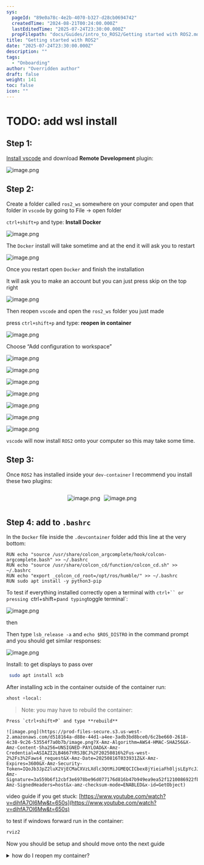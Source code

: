 ```yaml
---
sys:
  pageId: "89e0a78c-4e2b-4070-b327-d28cb0694742"
  createdTime: "2024-08-21T00:24:00.000Z"
  lastEditedTime: "2025-07-24T23:30:00.000Z"
  propFilepath: "docs/Guides/intro_to_ROS2/Getting started with ROS2.md"
title: "Getting started with ROS2"
date: "2025-07-24T23:30:00.000Z"
description: ""
tags:
  - "Onboarding"
author: "Overridden author"
draft: false
weight: 141
toc: false
icon: ""
---
```


# TODO: add wsl install

## Step 1:

[Install vscode](https://code.visualstudio.com/download) and download **Remote Development** plugin:

![image.png](https://prod-files-secure.s3.us-west-2.amazonaws.com/d518164a-d88e-44d1-a4ee-3adb3bd8bce0/efb52993-1881-4a40-b95e-6f020334f022/image.png?X-Amz-Algorithm=AWS4-HMAC-SHA256&X-Amz-Content-Sha256=UNSIGNED-PAYLOAD&X-Amz-Credential=ASIAZI2LB466SPFCLXSQ%2F20250816%2Fus-west-2%2Fs3%2Faws4_request&X-Amz-Date=20250816T033921Z&X-Amz-Expires=3600&X-Amz-Security-Token=IQoJb3JpZ2luX2VjECMaCXVzLXdlc3QtMiJHMEUCIFoAFTFZAOlwn7%2FqbSSCp1AlNyWkQjPxddewB2tht%2Br4AiEAkehl3BbMZFbAvmo8bj%2BbxkZp40BxvUrbA8unJz1TEQ0q%2FwMIbBAAGgw2Mzc0MjMxODM4MDUiDB1kMbluJjr7f3DjqircAxwcTGCIMKziCHWlM52AM0r1QaD4wrXO4O9lSyzTW5ZwQfDC04kaquNbhx%2F5gxCzc33qb1W%2F4e7HvbGEtUO0d5tdEBceb80rSAF9ZqRfr67p83AX2SK4t%2BrNtAlVVaOGAT6jQxLWYEjx6XVpwXqOsTYSPTDnxwegVO5JEsRJQ10QjiHpqwd4NWPZUuyI6h0RV%2BRi9lJGix9dZI6Atb3qQj3U%2Be70NpNtksBpXMpvVwc1meU0jOl5ASM2uzMfHJdldgpQWfrjIW872lbOxCUV4skY%2FpCch400Y663ml6m65dPpz1LL4IGvCEjEAfjqGFq8y4zdvUnNBjV0uqv4bFNSbC6ev2SX6jvJ8t2ApKtjYIyalG9b4Wl%2BGLqOQh75DZ%2BgCiP5ELzmHpRKEs4a56p9lAnkcJVDgJXopEcGISgSLAzWLyEEkgz%2BE%2FDrweG4u0PiKt9UnI75ZXkw5mY41xJa48sK%2B7sSnQo71rpR0Wh%2Bun%2BkwzcGhWRQs8sJXNHMROnXcDX%2FM3mhb1nqVGI1riePTtE7ccxcHoC3%2Fz3lvWj6p%2BilzaPc%2FhAP5ObviJ7%2BeTjGzFhOg7t4H9S5MWSIxbOqLA%2FaqtYlRy6wNiU0jSDYTybq2UhQT6%2FWww5bTAXMNbj%2F8QGOqUB4XdVn%2B3xUwwMQeHeCr%2BqdTu%2FPNkq7089LnUN4tRHg468C7vTyQPqM%2B%2FDQlkhrEX2RTO0r8YnbqoAEvWCfsetwy1RxGsO3fq4YuF1zOfmUK7PT%2FDU4opKaXoEhP%2FF60%2B0XGj8ceR9%2FUCelsB5tTyY2%2FvSjw3KFjFXXqwDb51hHuGCz4fJZvKPzTDmk%2Fe96lrP75Fak1%2B%2BFvdsecUMHyNYvI8bthOc&X-Amz-Signature=45c210137ce7ebe0f71a0af08bfbf48d771b7427dc5e97f50354e98d354cdb09&X-Amz-SignedHeaders=host&x-amz-checksum-mode=ENABLED&x-id=GetObject)

## Step 2:

Create a folder called `ros2_ws` somewhere on your computer and open that folder in `vscode` by going to File → open folder 

`ctrl+shift+p` and type: **Install Docker**

![image.png](https://prod-files-secure.s3.us-west-2.amazonaws.com/d518164a-d88e-44d1-a4ee-3adb3bd8bce0/2269dc0e-1cd5-47ff-bceb-c04ad9b2eab0/image.png?X-Amz-Algorithm=AWS4-HMAC-SHA256&X-Amz-Content-Sha256=UNSIGNED-PAYLOAD&X-Amz-Credential=ASIAZI2LB466SPFCLXSQ%2F20250816%2Fus-west-2%2Fs3%2Faws4_request&X-Amz-Date=20250816T033921Z&X-Amz-Expires=3600&X-Amz-Security-Token=IQoJb3JpZ2luX2VjECMaCXVzLXdlc3QtMiJHMEUCIFoAFTFZAOlwn7%2FqbSSCp1AlNyWkQjPxddewB2tht%2Br4AiEAkehl3BbMZFbAvmo8bj%2BbxkZp40BxvUrbA8unJz1TEQ0q%2FwMIbBAAGgw2Mzc0MjMxODM4MDUiDB1kMbluJjr7f3DjqircAxwcTGCIMKziCHWlM52AM0r1QaD4wrXO4O9lSyzTW5ZwQfDC04kaquNbhx%2F5gxCzc33qb1W%2F4e7HvbGEtUO0d5tdEBceb80rSAF9ZqRfr67p83AX2SK4t%2BrNtAlVVaOGAT6jQxLWYEjx6XVpwXqOsTYSPTDnxwegVO5JEsRJQ10QjiHpqwd4NWPZUuyI6h0RV%2BRi9lJGix9dZI6Atb3qQj3U%2Be70NpNtksBpXMpvVwc1meU0jOl5ASM2uzMfHJdldgpQWfrjIW872lbOxCUV4skY%2FpCch400Y663ml6m65dPpz1LL4IGvCEjEAfjqGFq8y4zdvUnNBjV0uqv4bFNSbC6ev2SX6jvJ8t2ApKtjYIyalG9b4Wl%2BGLqOQh75DZ%2BgCiP5ELzmHpRKEs4a56p9lAnkcJVDgJXopEcGISgSLAzWLyEEkgz%2BE%2FDrweG4u0PiKt9UnI75ZXkw5mY41xJa48sK%2B7sSnQo71rpR0Wh%2Bun%2BkwzcGhWRQs8sJXNHMROnXcDX%2FM3mhb1nqVGI1riePTtE7ccxcHoC3%2Fz3lvWj6p%2BilzaPc%2FhAP5ObviJ7%2BeTjGzFhOg7t4H9S5MWSIxbOqLA%2FaqtYlRy6wNiU0jSDYTybq2UhQT6%2FWww5bTAXMNbj%2F8QGOqUB4XdVn%2B3xUwwMQeHeCr%2BqdTu%2FPNkq7089LnUN4tRHg468C7vTyQPqM%2B%2FDQlkhrEX2RTO0r8YnbqoAEvWCfsetwy1RxGsO3fq4YuF1zOfmUK7PT%2FDU4opKaXoEhP%2FF60%2B0XGj8ceR9%2FUCelsB5tTyY2%2FvSjw3KFjFXXqwDb51hHuGCz4fJZvKPzTDmk%2Fe96lrP75Fak1%2B%2BFvdsecUMHyNYvI8bthOc&X-Amz-Signature=f2d29561fa130d38e08d70acae31b3692fd20e529b3b76774be7b347b9363fc1&X-Amz-SignedHeaders=host&x-amz-checksum-mode=ENABLED&x-id=GetObject)

The `Docker` install will take sometime and at the end it will ask you to restart

![image.png](https://prod-files-secure.s3.us-west-2.amazonaws.com/d518164a-d88e-44d1-a4ee-3adb3bd8bce0/ed233f78-be33-4b1f-b89c-9c346c0e961e/image.png?X-Amz-Algorithm=AWS4-HMAC-SHA256&X-Amz-Content-Sha256=UNSIGNED-PAYLOAD&X-Amz-Credential=ASIAZI2LB466SPFCLXSQ%2F20250816%2Fus-west-2%2Fs3%2Faws4_request&X-Amz-Date=20250816T033921Z&X-Amz-Expires=3600&X-Amz-Security-Token=IQoJb3JpZ2luX2VjECMaCXVzLXdlc3QtMiJHMEUCIFoAFTFZAOlwn7%2FqbSSCp1AlNyWkQjPxddewB2tht%2Br4AiEAkehl3BbMZFbAvmo8bj%2BbxkZp40BxvUrbA8unJz1TEQ0q%2FwMIbBAAGgw2Mzc0MjMxODM4MDUiDB1kMbluJjr7f3DjqircAxwcTGCIMKziCHWlM52AM0r1QaD4wrXO4O9lSyzTW5ZwQfDC04kaquNbhx%2F5gxCzc33qb1W%2F4e7HvbGEtUO0d5tdEBceb80rSAF9ZqRfr67p83AX2SK4t%2BrNtAlVVaOGAT6jQxLWYEjx6XVpwXqOsTYSPTDnxwegVO5JEsRJQ10QjiHpqwd4NWPZUuyI6h0RV%2BRi9lJGix9dZI6Atb3qQj3U%2Be70NpNtksBpXMpvVwc1meU0jOl5ASM2uzMfHJdldgpQWfrjIW872lbOxCUV4skY%2FpCch400Y663ml6m65dPpz1LL4IGvCEjEAfjqGFq8y4zdvUnNBjV0uqv4bFNSbC6ev2SX6jvJ8t2ApKtjYIyalG9b4Wl%2BGLqOQh75DZ%2BgCiP5ELzmHpRKEs4a56p9lAnkcJVDgJXopEcGISgSLAzWLyEEkgz%2BE%2FDrweG4u0PiKt9UnI75ZXkw5mY41xJa48sK%2B7sSnQo71rpR0Wh%2Bun%2BkwzcGhWRQs8sJXNHMROnXcDX%2FM3mhb1nqVGI1riePTtE7ccxcHoC3%2Fz3lvWj6p%2BilzaPc%2FhAP5ObviJ7%2BeTjGzFhOg7t4H9S5MWSIxbOqLA%2FaqtYlRy6wNiU0jSDYTybq2UhQT6%2FWww5bTAXMNbj%2F8QGOqUB4XdVn%2B3xUwwMQeHeCr%2BqdTu%2FPNkq7089LnUN4tRHg468C7vTyQPqM%2B%2FDQlkhrEX2RTO0r8YnbqoAEvWCfsetwy1RxGsO3fq4YuF1zOfmUK7PT%2FDU4opKaXoEhP%2FF60%2B0XGj8ceR9%2FUCelsB5tTyY2%2FvSjw3KFjFXXqwDb51hHuGCz4fJZvKPzTDmk%2Fe96lrP75Fak1%2B%2BFvdsecUMHyNYvI8bthOc&X-Amz-Signature=038c7a2bb502aee5a009903ac9b266dd2f74201aa34776298e10ff7e21c198ba&X-Amz-SignedHeaders=host&x-amz-checksum-mode=ENABLED&x-id=GetObject)

Once you restart open `Docker` and finish the installation

It will ask you to make an account but you can just press skip on the top right

![image.png](https://prod-files-secure.s3.us-west-2.amazonaws.com/d518164a-d88e-44d1-a4ee-3adb3bd8bce0/21010ad9-1659-4fd9-9f59-9932a09b2a3d/image.png?X-Amz-Algorithm=AWS4-HMAC-SHA256&X-Amz-Content-Sha256=UNSIGNED-PAYLOAD&X-Amz-Credential=ASIAZI2LB466SPFCLXSQ%2F20250816%2Fus-west-2%2Fs3%2Faws4_request&X-Amz-Date=20250816T033921Z&X-Amz-Expires=3600&X-Amz-Security-Token=IQoJb3JpZ2luX2VjECMaCXVzLXdlc3QtMiJHMEUCIFoAFTFZAOlwn7%2FqbSSCp1AlNyWkQjPxddewB2tht%2Br4AiEAkehl3BbMZFbAvmo8bj%2BbxkZp40BxvUrbA8unJz1TEQ0q%2FwMIbBAAGgw2Mzc0MjMxODM4MDUiDB1kMbluJjr7f3DjqircAxwcTGCIMKziCHWlM52AM0r1QaD4wrXO4O9lSyzTW5ZwQfDC04kaquNbhx%2F5gxCzc33qb1W%2F4e7HvbGEtUO0d5tdEBceb80rSAF9ZqRfr67p83AX2SK4t%2BrNtAlVVaOGAT6jQxLWYEjx6XVpwXqOsTYSPTDnxwegVO5JEsRJQ10QjiHpqwd4NWPZUuyI6h0RV%2BRi9lJGix9dZI6Atb3qQj3U%2Be70NpNtksBpXMpvVwc1meU0jOl5ASM2uzMfHJdldgpQWfrjIW872lbOxCUV4skY%2FpCch400Y663ml6m65dPpz1LL4IGvCEjEAfjqGFq8y4zdvUnNBjV0uqv4bFNSbC6ev2SX6jvJ8t2ApKtjYIyalG9b4Wl%2BGLqOQh75DZ%2BgCiP5ELzmHpRKEs4a56p9lAnkcJVDgJXopEcGISgSLAzWLyEEkgz%2BE%2FDrweG4u0PiKt9UnI75ZXkw5mY41xJa48sK%2B7sSnQo71rpR0Wh%2Bun%2BkwzcGhWRQs8sJXNHMROnXcDX%2FM3mhb1nqVGI1riePTtE7ccxcHoC3%2Fz3lvWj6p%2BilzaPc%2FhAP5ObviJ7%2BeTjGzFhOg7t4H9S5MWSIxbOqLA%2FaqtYlRy6wNiU0jSDYTybq2UhQT6%2FWww5bTAXMNbj%2F8QGOqUB4XdVn%2B3xUwwMQeHeCr%2BqdTu%2FPNkq7089LnUN4tRHg468C7vTyQPqM%2B%2FDQlkhrEX2RTO0r8YnbqoAEvWCfsetwy1RxGsO3fq4YuF1zOfmUK7PT%2FDU4opKaXoEhP%2FF60%2B0XGj8ceR9%2FUCelsB5tTyY2%2FvSjw3KFjFXXqwDb51hHuGCz4fJZvKPzTDmk%2Fe96lrP75Fak1%2B%2BFvdsecUMHyNYvI8bthOc&X-Amz-Signature=9074998af043b9842b5f00e45079580fc50f251cbc9603b8f8fb6ad3a0a6f3d7&X-Amz-SignedHeaders=host&x-amz-checksum-mode=ENABLED&x-id=GetObject)

Then reopen `vscode` and open the `ros2_ws` folder you just made

press `ctrl+shift+p` and type: **reopen in container**

![image.png](https://prod-files-secure.s3.us-west-2.amazonaws.com/d518164a-d88e-44d1-a4ee-3adb3bd8bce0/4e93b8c2-41ad-488c-8095-c74205196118/image.png?X-Amz-Algorithm=AWS4-HMAC-SHA256&X-Amz-Content-Sha256=UNSIGNED-PAYLOAD&X-Amz-Credential=ASIAZI2LB466SPFCLXSQ%2F20250816%2Fus-west-2%2Fs3%2Faws4_request&X-Amz-Date=20250816T033921Z&X-Amz-Expires=3600&X-Amz-Security-Token=IQoJb3JpZ2luX2VjECMaCXVzLXdlc3QtMiJHMEUCIFoAFTFZAOlwn7%2FqbSSCp1AlNyWkQjPxddewB2tht%2Br4AiEAkehl3BbMZFbAvmo8bj%2BbxkZp40BxvUrbA8unJz1TEQ0q%2FwMIbBAAGgw2Mzc0MjMxODM4MDUiDB1kMbluJjr7f3DjqircAxwcTGCIMKziCHWlM52AM0r1QaD4wrXO4O9lSyzTW5ZwQfDC04kaquNbhx%2F5gxCzc33qb1W%2F4e7HvbGEtUO0d5tdEBceb80rSAF9ZqRfr67p83AX2SK4t%2BrNtAlVVaOGAT6jQxLWYEjx6XVpwXqOsTYSPTDnxwegVO5JEsRJQ10QjiHpqwd4NWPZUuyI6h0RV%2BRi9lJGix9dZI6Atb3qQj3U%2Be70NpNtksBpXMpvVwc1meU0jOl5ASM2uzMfHJdldgpQWfrjIW872lbOxCUV4skY%2FpCch400Y663ml6m65dPpz1LL4IGvCEjEAfjqGFq8y4zdvUnNBjV0uqv4bFNSbC6ev2SX6jvJ8t2ApKtjYIyalG9b4Wl%2BGLqOQh75DZ%2BgCiP5ELzmHpRKEs4a56p9lAnkcJVDgJXopEcGISgSLAzWLyEEkgz%2BE%2FDrweG4u0PiKt9UnI75ZXkw5mY41xJa48sK%2B7sSnQo71rpR0Wh%2Bun%2BkwzcGhWRQs8sJXNHMROnXcDX%2FM3mhb1nqVGI1riePTtE7ccxcHoC3%2Fz3lvWj6p%2BilzaPc%2FhAP5ObviJ7%2BeTjGzFhOg7t4H9S5MWSIxbOqLA%2FaqtYlRy6wNiU0jSDYTybq2UhQT6%2FWww5bTAXMNbj%2F8QGOqUB4XdVn%2B3xUwwMQeHeCr%2BqdTu%2FPNkq7089LnUN4tRHg468C7vTyQPqM%2B%2FDQlkhrEX2RTO0r8YnbqoAEvWCfsetwy1RxGsO3fq4YuF1zOfmUK7PT%2FDU4opKaXoEhP%2FF60%2B0XGj8ceR9%2FUCelsB5tTyY2%2FvSjw3KFjFXXqwDb51hHuGCz4fJZvKPzTDmk%2Fe96lrP75Fak1%2B%2BFvdsecUMHyNYvI8bthOc&X-Amz-Signature=7883e28abd3a14b76b95fbbed49c9d492ee06043a30d2fe319173ef87124ded7&X-Amz-SignedHeaders=host&x-amz-checksum-mode=ENABLED&x-id=GetObject)

Choose “Add configuration to workspace”

![image.png](https://prod-files-secure.s3.us-west-2.amazonaws.com/d518164a-d88e-44d1-a4ee-3adb3bd8bce0/9560b282-5060-4989-ba37-97e7b2c22476/image.png?X-Amz-Algorithm=AWS4-HMAC-SHA256&X-Amz-Content-Sha256=UNSIGNED-PAYLOAD&X-Amz-Credential=ASIAZI2LB466SPFCLXSQ%2F20250816%2Fus-west-2%2Fs3%2Faws4_request&X-Amz-Date=20250816T033921Z&X-Amz-Expires=3600&X-Amz-Security-Token=IQoJb3JpZ2luX2VjECMaCXVzLXdlc3QtMiJHMEUCIFoAFTFZAOlwn7%2FqbSSCp1AlNyWkQjPxddewB2tht%2Br4AiEAkehl3BbMZFbAvmo8bj%2BbxkZp40BxvUrbA8unJz1TEQ0q%2FwMIbBAAGgw2Mzc0MjMxODM4MDUiDB1kMbluJjr7f3DjqircAxwcTGCIMKziCHWlM52AM0r1QaD4wrXO4O9lSyzTW5ZwQfDC04kaquNbhx%2F5gxCzc33qb1W%2F4e7HvbGEtUO0d5tdEBceb80rSAF9ZqRfr67p83AX2SK4t%2BrNtAlVVaOGAT6jQxLWYEjx6XVpwXqOsTYSPTDnxwegVO5JEsRJQ10QjiHpqwd4NWPZUuyI6h0RV%2BRi9lJGix9dZI6Atb3qQj3U%2Be70NpNtksBpXMpvVwc1meU0jOl5ASM2uzMfHJdldgpQWfrjIW872lbOxCUV4skY%2FpCch400Y663ml6m65dPpz1LL4IGvCEjEAfjqGFq8y4zdvUnNBjV0uqv4bFNSbC6ev2SX6jvJ8t2ApKtjYIyalG9b4Wl%2BGLqOQh75DZ%2BgCiP5ELzmHpRKEs4a56p9lAnkcJVDgJXopEcGISgSLAzWLyEEkgz%2BE%2FDrweG4u0PiKt9UnI75ZXkw5mY41xJa48sK%2B7sSnQo71rpR0Wh%2Bun%2BkwzcGhWRQs8sJXNHMROnXcDX%2FM3mhb1nqVGI1riePTtE7ccxcHoC3%2Fz3lvWj6p%2BilzaPc%2FhAP5ObviJ7%2BeTjGzFhOg7t4H9S5MWSIxbOqLA%2FaqtYlRy6wNiU0jSDYTybq2UhQT6%2FWww5bTAXMNbj%2F8QGOqUB4XdVn%2B3xUwwMQeHeCr%2BqdTu%2FPNkq7089LnUN4tRHg468C7vTyQPqM%2B%2FDQlkhrEX2RTO0r8YnbqoAEvWCfsetwy1RxGsO3fq4YuF1zOfmUK7PT%2FDU4opKaXoEhP%2FF60%2B0XGj8ceR9%2FUCelsB5tTyY2%2FvSjw3KFjFXXqwDb51hHuGCz4fJZvKPzTDmk%2Fe96lrP75Fak1%2B%2BFvdsecUMHyNYvI8bthOc&X-Amz-Signature=61c6762a2b9b8667a5563b8e5476744bdb5b5588b958e30a25f7b9e0ee73c85f&X-Amz-SignedHeaders=host&x-amz-checksum-mode=ENABLED&x-id=GetObject)

![image.png](https://prod-files-secure.s3.us-west-2.amazonaws.com/d518164a-d88e-44d1-a4ee-3adb3bd8bce0/2ee63f81-886b-48e8-a553-dc6e5eac99e4/image.png?X-Amz-Algorithm=AWS4-HMAC-SHA256&X-Amz-Content-Sha256=UNSIGNED-PAYLOAD&X-Amz-Credential=ASIAZI2LB466SPFCLXSQ%2F20250816%2Fus-west-2%2Fs3%2Faws4_request&X-Amz-Date=20250816T033921Z&X-Amz-Expires=3600&X-Amz-Security-Token=IQoJb3JpZ2luX2VjECMaCXVzLXdlc3QtMiJHMEUCIFoAFTFZAOlwn7%2FqbSSCp1AlNyWkQjPxddewB2tht%2Br4AiEAkehl3BbMZFbAvmo8bj%2BbxkZp40BxvUrbA8unJz1TEQ0q%2FwMIbBAAGgw2Mzc0MjMxODM4MDUiDB1kMbluJjr7f3DjqircAxwcTGCIMKziCHWlM52AM0r1QaD4wrXO4O9lSyzTW5ZwQfDC04kaquNbhx%2F5gxCzc33qb1W%2F4e7HvbGEtUO0d5tdEBceb80rSAF9ZqRfr67p83AX2SK4t%2BrNtAlVVaOGAT6jQxLWYEjx6XVpwXqOsTYSPTDnxwegVO5JEsRJQ10QjiHpqwd4NWPZUuyI6h0RV%2BRi9lJGix9dZI6Atb3qQj3U%2Be70NpNtksBpXMpvVwc1meU0jOl5ASM2uzMfHJdldgpQWfrjIW872lbOxCUV4skY%2FpCch400Y663ml6m65dPpz1LL4IGvCEjEAfjqGFq8y4zdvUnNBjV0uqv4bFNSbC6ev2SX6jvJ8t2ApKtjYIyalG9b4Wl%2BGLqOQh75DZ%2BgCiP5ELzmHpRKEs4a56p9lAnkcJVDgJXopEcGISgSLAzWLyEEkgz%2BE%2FDrweG4u0PiKt9UnI75ZXkw5mY41xJa48sK%2B7sSnQo71rpR0Wh%2Bun%2BkwzcGhWRQs8sJXNHMROnXcDX%2FM3mhb1nqVGI1riePTtE7ccxcHoC3%2Fz3lvWj6p%2BilzaPc%2FhAP5ObviJ7%2BeTjGzFhOg7t4H9S5MWSIxbOqLA%2FaqtYlRy6wNiU0jSDYTybq2UhQT6%2FWww5bTAXMNbj%2F8QGOqUB4XdVn%2B3xUwwMQeHeCr%2BqdTu%2FPNkq7089LnUN4tRHg468C7vTyQPqM%2B%2FDQlkhrEX2RTO0r8YnbqoAEvWCfsetwy1RxGsO3fq4YuF1zOfmUK7PT%2FDU4opKaXoEhP%2FF60%2B0XGj8ceR9%2FUCelsB5tTyY2%2FvSjw3KFjFXXqwDb51hHuGCz4fJZvKPzTDmk%2Fe96lrP75Fak1%2B%2BFvdsecUMHyNYvI8bthOc&X-Amz-Signature=17512454a1f218f1b93dadeb3b43073de314663d3fe0960572b8dfecbbc325bc&X-Amz-SignedHeaders=host&x-amz-checksum-mode=ENABLED&x-id=GetObject)

![image.png](https://prod-files-secure.s3.us-west-2.amazonaws.com/d518164a-d88e-44d1-a4ee-3adb3bd8bce0/e0fd626c-c8b6-4b2c-95d1-fa4c26514504/image.png?X-Amz-Algorithm=AWS4-HMAC-SHA256&X-Amz-Content-Sha256=UNSIGNED-PAYLOAD&X-Amz-Credential=ASIAZI2LB466SPFCLXSQ%2F20250816%2Fus-west-2%2Fs3%2Faws4_request&X-Amz-Date=20250816T033921Z&X-Amz-Expires=3600&X-Amz-Security-Token=IQoJb3JpZ2luX2VjECMaCXVzLXdlc3QtMiJHMEUCIFoAFTFZAOlwn7%2FqbSSCp1AlNyWkQjPxddewB2tht%2Br4AiEAkehl3BbMZFbAvmo8bj%2BbxkZp40BxvUrbA8unJz1TEQ0q%2FwMIbBAAGgw2Mzc0MjMxODM4MDUiDB1kMbluJjr7f3DjqircAxwcTGCIMKziCHWlM52AM0r1QaD4wrXO4O9lSyzTW5ZwQfDC04kaquNbhx%2F5gxCzc33qb1W%2F4e7HvbGEtUO0d5tdEBceb80rSAF9ZqRfr67p83AX2SK4t%2BrNtAlVVaOGAT6jQxLWYEjx6XVpwXqOsTYSPTDnxwegVO5JEsRJQ10QjiHpqwd4NWPZUuyI6h0RV%2BRi9lJGix9dZI6Atb3qQj3U%2Be70NpNtksBpXMpvVwc1meU0jOl5ASM2uzMfHJdldgpQWfrjIW872lbOxCUV4skY%2FpCch400Y663ml6m65dPpz1LL4IGvCEjEAfjqGFq8y4zdvUnNBjV0uqv4bFNSbC6ev2SX6jvJ8t2ApKtjYIyalG9b4Wl%2BGLqOQh75DZ%2BgCiP5ELzmHpRKEs4a56p9lAnkcJVDgJXopEcGISgSLAzWLyEEkgz%2BE%2FDrweG4u0PiKt9UnI75ZXkw5mY41xJa48sK%2B7sSnQo71rpR0Wh%2Bun%2BkwzcGhWRQs8sJXNHMROnXcDX%2FM3mhb1nqVGI1riePTtE7ccxcHoC3%2Fz3lvWj6p%2BilzaPc%2FhAP5ObviJ7%2BeTjGzFhOg7t4H9S5MWSIxbOqLA%2FaqtYlRy6wNiU0jSDYTybq2UhQT6%2FWww5bTAXMNbj%2F8QGOqUB4XdVn%2B3xUwwMQeHeCr%2BqdTu%2FPNkq7089LnUN4tRHg468C7vTyQPqM%2B%2FDQlkhrEX2RTO0r8YnbqoAEvWCfsetwy1RxGsO3fq4YuF1zOfmUK7PT%2FDU4opKaXoEhP%2FF60%2B0XGj8ceR9%2FUCelsB5tTyY2%2FvSjw3KFjFXXqwDb51hHuGCz4fJZvKPzTDmk%2Fe96lrP75Fak1%2B%2BFvdsecUMHyNYvI8bthOc&X-Amz-Signature=6cbfe5387499dc9c17ddcfa5194e217385db2de44dcb3ca6225bf1024df4a7e2&X-Amz-SignedHeaders=host&x-amz-checksum-mode=ENABLED&x-id=GetObject)

![image.png](https://prod-files-secure.s3.us-west-2.amazonaws.com/d518164a-d88e-44d1-a4ee-3adb3bd8bce0/a2e13f50-d2ab-4719-a4c2-7ced634bfc9d/image.png?X-Amz-Algorithm=AWS4-HMAC-SHA256&X-Amz-Content-Sha256=UNSIGNED-PAYLOAD&X-Amz-Credential=ASIAZI2LB466SPFCLXSQ%2F20250816%2Fus-west-2%2Fs3%2Faws4_request&X-Amz-Date=20250816T033921Z&X-Amz-Expires=3600&X-Amz-Security-Token=IQoJb3JpZ2luX2VjECMaCXVzLXdlc3QtMiJHMEUCIFoAFTFZAOlwn7%2FqbSSCp1AlNyWkQjPxddewB2tht%2Br4AiEAkehl3BbMZFbAvmo8bj%2BbxkZp40BxvUrbA8unJz1TEQ0q%2FwMIbBAAGgw2Mzc0MjMxODM4MDUiDB1kMbluJjr7f3DjqircAxwcTGCIMKziCHWlM52AM0r1QaD4wrXO4O9lSyzTW5ZwQfDC04kaquNbhx%2F5gxCzc33qb1W%2F4e7HvbGEtUO0d5tdEBceb80rSAF9ZqRfr67p83AX2SK4t%2BrNtAlVVaOGAT6jQxLWYEjx6XVpwXqOsTYSPTDnxwegVO5JEsRJQ10QjiHpqwd4NWPZUuyI6h0RV%2BRi9lJGix9dZI6Atb3qQj3U%2Be70NpNtksBpXMpvVwc1meU0jOl5ASM2uzMfHJdldgpQWfrjIW872lbOxCUV4skY%2FpCch400Y663ml6m65dPpz1LL4IGvCEjEAfjqGFq8y4zdvUnNBjV0uqv4bFNSbC6ev2SX6jvJ8t2ApKtjYIyalG9b4Wl%2BGLqOQh75DZ%2BgCiP5ELzmHpRKEs4a56p9lAnkcJVDgJXopEcGISgSLAzWLyEEkgz%2BE%2FDrweG4u0PiKt9UnI75ZXkw5mY41xJa48sK%2B7sSnQo71rpR0Wh%2Bun%2BkwzcGhWRQs8sJXNHMROnXcDX%2FM3mhb1nqVGI1riePTtE7ccxcHoC3%2Fz3lvWj6p%2BilzaPc%2FhAP5ObviJ7%2BeTjGzFhOg7t4H9S5MWSIxbOqLA%2FaqtYlRy6wNiU0jSDYTybq2UhQT6%2FWww5bTAXMNbj%2F8QGOqUB4XdVn%2B3xUwwMQeHeCr%2BqdTu%2FPNkq7089LnUN4tRHg468C7vTyQPqM%2B%2FDQlkhrEX2RTO0r8YnbqoAEvWCfsetwy1RxGsO3fq4YuF1zOfmUK7PT%2FDU4opKaXoEhP%2FF60%2B0XGj8ceR9%2FUCelsB5tTyY2%2FvSjw3KFjFXXqwDb51hHuGCz4fJZvKPzTDmk%2Fe96lrP75Fak1%2B%2BFvdsecUMHyNYvI8bthOc&X-Amz-Signature=2d2804ac81b742d5100c100702f13f5a0fa7b1f1a5c2423f1e5a98e9b0cf97d5&X-Amz-SignedHeaders=host&x-amz-checksum-mode=ENABLED&x-id=GetObject)

![image.png](https://prod-files-secure.s3.us-west-2.amazonaws.com/d518164a-d88e-44d1-a4ee-3adb3bd8bce0/6cc478ad-aaba-4bf7-9fcc-403277ab896c/image.png?X-Amz-Algorithm=AWS4-HMAC-SHA256&X-Amz-Content-Sha256=UNSIGNED-PAYLOAD&X-Amz-Credential=ASIAZI2LB466SPFCLXSQ%2F20250816%2Fus-west-2%2Fs3%2Faws4_request&X-Amz-Date=20250816T033921Z&X-Amz-Expires=3600&X-Amz-Security-Token=IQoJb3JpZ2luX2VjECMaCXVzLXdlc3QtMiJHMEUCIFoAFTFZAOlwn7%2FqbSSCp1AlNyWkQjPxddewB2tht%2Br4AiEAkehl3BbMZFbAvmo8bj%2BbxkZp40BxvUrbA8unJz1TEQ0q%2FwMIbBAAGgw2Mzc0MjMxODM4MDUiDB1kMbluJjr7f3DjqircAxwcTGCIMKziCHWlM52AM0r1QaD4wrXO4O9lSyzTW5ZwQfDC04kaquNbhx%2F5gxCzc33qb1W%2F4e7HvbGEtUO0d5tdEBceb80rSAF9ZqRfr67p83AX2SK4t%2BrNtAlVVaOGAT6jQxLWYEjx6XVpwXqOsTYSPTDnxwegVO5JEsRJQ10QjiHpqwd4NWPZUuyI6h0RV%2BRi9lJGix9dZI6Atb3qQj3U%2Be70NpNtksBpXMpvVwc1meU0jOl5ASM2uzMfHJdldgpQWfrjIW872lbOxCUV4skY%2FpCch400Y663ml6m65dPpz1LL4IGvCEjEAfjqGFq8y4zdvUnNBjV0uqv4bFNSbC6ev2SX6jvJ8t2ApKtjYIyalG9b4Wl%2BGLqOQh75DZ%2BgCiP5ELzmHpRKEs4a56p9lAnkcJVDgJXopEcGISgSLAzWLyEEkgz%2BE%2FDrweG4u0PiKt9UnI75ZXkw5mY41xJa48sK%2B7sSnQo71rpR0Wh%2Bun%2BkwzcGhWRQs8sJXNHMROnXcDX%2FM3mhb1nqVGI1riePTtE7ccxcHoC3%2Fz3lvWj6p%2BilzaPc%2FhAP5ObviJ7%2BeTjGzFhOg7t4H9S5MWSIxbOqLA%2FaqtYlRy6wNiU0jSDYTybq2UhQT6%2FWww5bTAXMNbj%2F8QGOqUB4XdVn%2B3xUwwMQeHeCr%2BqdTu%2FPNkq7089LnUN4tRHg468C7vTyQPqM%2B%2FDQlkhrEX2RTO0r8YnbqoAEvWCfsetwy1RxGsO3fq4YuF1zOfmUK7PT%2FDU4opKaXoEhP%2FF60%2B0XGj8ceR9%2FUCelsB5tTyY2%2FvSjw3KFjFXXqwDb51hHuGCz4fJZvKPzTDmk%2Fe96lrP75Fak1%2B%2BFvdsecUMHyNYvI8bthOc&X-Amz-Signature=d65a1bab9c77bc473af99173fc1a029d82f51900945e11160b04b67ccca24eae&X-Amz-SignedHeaders=host&x-amz-checksum-mode=ENABLED&x-id=GetObject)

![image.png](https://prod-files-secure.s3.us-west-2.amazonaws.com/d518164a-d88e-44d1-a4ee-3adb3bd8bce0/53255b28-f75e-430f-b9e3-c0ac8577e42b/image.png?X-Amz-Algorithm=AWS4-HMAC-SHA256&X-Amz-Content-Sha256=UNSIGNED-PAYLOAD&X-Amz-Credential=ASIAZI2LB466SPFCLXSQ%2F20250816%2Fus-west-2%2Fs3%2Faws4_request&X-Amz-Date=20250816T033921Z&X-Amz-Expires=3600&X-Amz-Security-Token=IQoJb3JpZ2luX2VjECMaCXVzLXdlc3QtMiJHMEUCIFoAFTFZAOlwn7%2FqbSSCp1AlNyWkQjPxddewB2tht%2Br4AiEAkehl3BbMZFbAvmo8bj%2BbxkZp40BxvUrbA8unJz1TEQ0q%2FwMIbBAAGgw2Mzc0MjMxODM4MDUiDB1kMbluJjr7f3DjqircAxwcTGCIMKziCHWlM52AM0r1QaD4wrXO4O9lSyzTW5ZwQfDC04kaquNbhx%2F5gxCzc33qb1W%2F4e7HvbGEtUO0d5tdEBceb80rSAF9ZqRfr67p83AX2SK4t%2BrNtAlVVaOGAT6jQxLWYEjx6XVpwXqOsTYSPTDnxwegVO5JEsRJQ10QjiHpqwd4NWPZUuyI6h0RV%2BRi9lJGix9dZI6Atb3qQj3U%2Be70NpNtksBpXMpvVwc1meU0jOl5ASM2uzMfHJdldgpQWfrjIW872lbOxCUV4skY%2FpCch400Y663ml6m65dPpz1LL4IGvCEjEAfjqGFq8y4zdvUnNBjV0uqv4bFNSbC6ev2SX6jvJ8t2ApKtjYIyalG9b4Wl%2BGLqOQh75DZ%2BgCiP5ELzmHpRKEs4a56p9lAnkcJVDgJXopEcGISgSLAzWLyEEkgz%2BE%2FDrweG4u0PiKt9UnI75ZXkw5mY41xJa48sK%2B7sSnQo71rpR0Wh%2Bun%2BkwzcGhWRQs8sJXNHMROnXcDX%2FM3mhb1nqVGI1riePTtE7ccxcHoC3%2Fz3lvWj6p%2BilzaPc%2FhAP5ObviJ7%2BeTjGzFhOg7t4H9S5MWSIxbOqLA%2FaqtYlRy6wNiU0jSDYTybq2UhQT6%2FWww5bTAXMNbj%2F8QGOqUB4XdVn%2B3xUwwMQeHeCr%2BqdTu%2FPNkq7089LnUN4tRHg468C7vTyQPqM%2B%2FDQlkhrEX2RTO0r8YnbqoAEvWCfsetwy1RxGsO3fq4YuF1zOfmUK7PT%2FDU4opKaXoEhP%2FF60%2B0XGj8ceR9%2FUCelsB5tTyY2%2FvSjw3KFjFXXqwDb51hHuGCz4fJZvKPzTDmk%2Fe96lrP75Fak1%2B%2BFvdsecUMHyNYvI8bthOc&X-Amz-Signature=ac29e44e5e58a13f6144b1e083d44165c8cbd1ab24738b41b3ce5d92000b5302&X-Amz-SignedHeaders=host&x-amz-checksum-mode=ENABLED&x-id=GetObject)

![image.png](https://prod-files-secure.s3.us-west-2.amazonaws.com/d518164a-d88e-44d1-a4ee-3adb3bd8bce0/7c562767-5af9-4ffb-97d1-327bcdf4ee00/image.png?X-Amz-Algorithm=AWS4-HMAC-SHA256&X-Amz-Content-Sha256=UNSIGNED-PAYLOAD&X-Amz-Credential=ASIAZI2LB466SPFCLXSQ%2F20250816%2Fus-west-2%2Fs3%2Faws4_request&X-Amz-Date=20250816T033921Z&X-Amz-Expires=3600&X-Amz-Security-Token=IQoJb3JpZ2luX2VjECMaCXVzLXdlc3QtMiJHMEUCIFoAFTFZAOlwn7%2FqbSSCp1AlNyWkQjPxddewB2tht%2Br4AiEAkehl3BbMZFbAvmo8bj%2BbxkZp40BxvUrbA8unJz1TEQ0q%2FwMIbBAAGgw2Mzc0MjMxODM4MDUiDB1kMbluJjr7f3DjqircAxwcTGCIMKziCHWlM52AM0r1QaD4wrXO4O9lSyzTW5ZwQfDC04kaquNbhx%2F5gxCzc33qb1W%2F4e7HvbGEtUO0d5tdEBceb80rSAF9ZqRfr67p83AX2SK4t%2BrNtAlVVaOGAT6jQxLWYEjx6XVpwXqOsTYSPTDnxwegVO5JEsRJQ10QjiHpqwd4NWPZUuyI6h0RV%2BRi9lJGix9dZI6Atb3qQj3U%2Be70NpNtksBpXMpvVwc1meU0jOl5ASM2uzMfHJdldgpQWfrjIW872lbOxCUV4skY%2FpCch400Y663ml6m65dPpz1LL4IGvCEjEAfjqGFq8y4zdvUnNBjV0uqv4bFNSbC6ev2SX6jvJ8t2ApKtjYIyalG9b4Wl%2BGLqOQh75DZ%2BgCiP5ELzmHpRKEs4a56p9lAnkcJVDgJXopEcGISgSLAzWLyEEkgz%2BE%2FDrweG4u0PiKt9UnI75ZXkw5mY41xJa48sK%2B7sSnQo71rpR0Wh%2Bun%2BkwzcGhWRQs8sJXNHMROnXcDX%2FM3mhb1nqVGI1riePTtE7ccxcHoC3%2Fz3lvWj6p%2BilzaPc%2FhAP5ObviJ7%2BeTjGzFhOg7t4H9S5MWSIxbOqLA%2FaqtYlRy6wNiU0jSDYTybq2UhQT6%2FWww5bTAXMNbj%2F8QGOqUB4XdVn%2B3xUwwMQeHeCr%2BqdTu%2FPNkq7089LnUN4tRHg468C7vTyQPqM%2B%2FDQlkhrEX2RTO0r8YnbqoAEvWCfsetwy1RxGsO3fq4YuF1zOfmUK7PT%2FDU4opKaXoEhP%2FF60%2B0XGj8ceR9%2FUCelsB5tTyY2%2FvSjw3KFjFXXqwDb51hHuGCz4fJZvKPzTDmk%2Fe96lrP75Fak1%2B%2BFvdsecUMHyNYvI8bthOc&X-Amz-Signature=e7c1d5c83f8e62962cd2c87d93ecbde41a087797f21d3823dbe7a4415f6423c4&X-Amz-SignedHeaders=host&x-amz-checksum-mode=ENABLED&x-id=GetObject)

`vscode` will now install `ROS2` onto your computer so this may take some time.

## Step 3:

Once `ROS2` has installed inside your `dev-container` I recommend you install these two plugins:

<div style="display: flex;flex-direction: row; column-gap:10px; max-width: 630px;justify-content: center;">
<div>

![image.png](https://prod-files-secure.s3.us-west-2.amazonaws.com/d518164a-d88e-44d1-a4ee-3adb3bd8bce0/3fc3d550-5a54-4ba1-ba6b-faa01cdb7369/image.png?X-Amz-Algorithm=AWS4-HMAC-SHA256&X-Amz-Content-Sha256=UNSIGNED-PAYLOAD&X-Amz-Credential=ASIAZI2LB466QA2O55EK%2F20250816%2Fus-west-2%2Fs3%2Faws4_request&X-Amz-Date=20250816T033929Z&X-Amz-Expires=3600&X-Amz-Security-Token=IQoJb3JpZ2luX2VjECMaCXVzLXdlc3QtMiJGMEQCIFmbcukj4QgMrdxjCdzGcEdx2He67Dfo62FCQWXPETAVAiBe2VOvlHSvBTLw7wAZYos5%2BhKkaEFUDaKXWxnRgX6wOir%2FAwhsEAAaDDYzNzQyMzE4MzgwNSIMEM9FaDe%2FgdwZDvhxKtwDbvR21dPY9ETJ%2B%2Ftm3xfzu%2FzWLn02kd4X07KTxey%2BeKpgMBZpFIZOKwYUIFnIK7v7ZSUe5udAIDD9dJ4RmgmzT7jpDskdViA%2BL8SpfFYTJneC7rzGQh5h9vIZ0JCEGCtajwYfCK5L0aV4HPDFH3RnGu1SJylNyCCWbdX3Pa8%2FwerdJArAQvGr3PxmhoG9a14zsqhq3vUlcJMH7qIiALxqw4e%2FtqQduHgAcTzLlNr7wc0%2BgeTy0xa%2FdmzcyRFYF%2B4ipwBH4lX4RAgMnF4%2Fxb0s4dZQe5mJPelh6jsVI%2BGP%2FATbosersMSe2YSohgpIVfoJgC%2B%2FB9wgzfACzzjW3cIKp3A2YgQ7tGl4DdwA8IhHOSNYTI92AjKZMYa1jLvZzaoriuWoz4H3LbqXyHMuiIOhKg8OksUr4l%2Bn2P6tjc%2Bqf2Dtie6knqwEhCZxWiXUvpzJfymUcWKi17xrVdUtvllrjOpNbSlvkjL%2FJZrzMgKcQOQ1elgycjSTKABGvF739kcXfJpFknCzTFjers8LVjb%2BTznx0YN4R6lx5F%2FhTnsB53VeQLx3YOskCuK01wNiRFEosdkXPJpWVJUM38QdVuK79eh9bIIax77l95%2BdITbkIXFKLebJJkfh5XEhH8Mw%2FuP%2FxAY6pgGRrR9Yv1N0ZBGN%2F6otmnYG%2B46OAIikY%2BGwD7%2FJkJGjX9H%2BaYBsWmmb1aXXQq93vEZ2WoE39AiQ%2FnPOmkmYOie4Wv%2F782w6GIcIeek0%2BFS%2BAje6MpNfx6wgWjUzXWvaNzaxujhnVDgo4PqgcK23KdfIDA2E5f1NPAmN5WFa6kqI1Vj4Q8Ke35h%2BcjIIzsfnSytWXrPvleVIutldDQOTsRE2JO%2BpZFTw&X-Amz-Signature=71976af525b2978296709d6178e2d5a39e0bc983b29be0ec87c97a32526f2ee2&X-Amz-SignedHeaders=host&x-amz-checksum-mode=ENABLED&x-id=GetObject)

</div>
<div>

![image.png](https://prod-files-secure.s3.us-west-2.amazonaws.com/d518164a-d88e-44d1-a4ee-3adb3bd8bce0/d994cc66-13c2-4093-a5a3-f84cf4601a82/image.png?X-Amz-Algorithm=AWS4-HMAC-SHA256&X-Amz-Content-Sha256=UNSIGNED-PAYLOAD&X-Amz-Credential=ASIAZI2LB46646DDIPGY%2F20250816%2Fus-west-2%2Fs3%2Faws4_request&X-Amz-Date=20250816T033930Z&X-Amz-Expires=3600&X-Amz-Security-Token=IQoJb3JpZ2luX2VjECMaCXVzLXdlc3QtMiJHMEUCIQC1H84Nreor%2BIMjlZ3EiYzd5BSXJ03BJxFFTP%2FxHeLScgIgaFe6tV7R6FoSfHUIvBm5NKmaM2YvJvr8io15IGwd76sq%2FwMIbBAAGgw2Mzc0MjMxODM4MDUiDNoCNQCGRtS%2BZq5UtyrcA%2F9W1caWC9fJ%2B4zfwpqmY9Qx0krQQUjZXQ8tTblnSX3UQfuUYz6Dkr6LxiQXfHC5LPgmmRPx1eAmgdptPHxXSc3YoIq1aA8iERzWsIh7yk4KYQm8VWG0X%2B8dgzjiRjR2SzQmzpRggC98ODQmM1jWhT2ZAG9Evf5Z%2F%2B85fDlTF9ZabTbKbfD9%2FlXzyj1DiSi0xKyBRtdjabgi%2FVfHQnE71MlcmfL30IWDCaO40OjymDvAXARJ91JDjjs027er9gx7I%2FdHwuaiFdpZRUap3FhC2desMK1P8Lz2LtGNmDStWuArGM7btqgWB9%2BxaD18xIzyHoB%2FzixxW0hCEhMlUiBHBMGYLVL0n9hK%2BAhRJ1KVnUzYEUiabFf6UT9WDpykfN1HEJM7Qf6gU4uHHYgEia7880xB55Ey%2FYsJJ3pIzmM%2FUqzcWtuGeENC%2Bo%2BE4OGw1yAM32MylDrvCcWevZdISSfBg1mMfTRWByNmFMXoZ8U5xKd30t8yGyXnZl%2BiMHtxXy0Noh6mBY%2BRZA4%2BHZyJ7Y5Hngg68%2Bob5LcOFQzYaDv5omMepk8d86Nh%2BUi9TGVfv%2FbZ9SN%2BFMx0dHJBVbwr%2FoDF7xO3o9XA7trzVEzbLUh75z5hYkahK1wFeW8T%2FKMqMNTj%2F8QGOqUBj7cEoqyt4vMvI8u2PINJwVdHoJY0Ti3tvDVXAxmOoJw3w6EdrY3qYGSuN9EoGeqZBmu427BMaBK%2BDZCyIIlak3FsMH2okEEe6IiyEt7hUsbmKPAOXuEiRFSJsLzKyzyDoecnO56fyyuUQD7PTQPuWE43ojbRaYmR7m1vzPRSffwF0RZ7AMxWEsKkyqH9PBSffimSWnS6H965O83Gytj6GRTuxCVv&X-Amz-Signature=c3ecfd8089b59c556774a3e02985235bf3d2969e9b4402fe6f985a83031f52c4&X-Amz-SignedHeaders=host&x-amz-checksum-mode=ENABLED&x-id=GetObject)

</div>
</div>

## Step 4: add to `.bashrc`

In the `Docker` file inside the `.devcontainer` folder add this line at the very bottom: 

```docker
RUN echo "source /usr/share/colcon_argcomplete/hook/colcon-argcomplete.bash" >> ~/.bashrc
RUN echo "source /usr/share/colcon_cd/function/colcon_cd.sh" >> ~/.bashrc
RUN echo "export _colcon_cd_root=/opt/ros/humble/" >> ~/.bashrc
RUN sudo apt install -y python3-pip 
```

To test if everything installed correctly open a terminal with `ctrl+`` or pressing `ctrl+shift+p` and typing `toggle terminal`:

![image.png](https://prod-files-secure.s3.us-west-2.amazonaws.com/d518164a-d88e-44d1-a4ee-3adb3bd8bce0/6a4943d8-b04e-4c02-9a58-775f3384d1a5/image.png?X-Amz-Algorithm=AWS4-HMAC-SHA256&X-Amz-Content-Sha256=UNSIGNED-PAYLOAD&X-Amz-Credential=ASIAZI2LB466SPFCLXSQ%2F20250816%2Fus-west-2%2Fs3%2Faws4_request&X-Amz-Date=20250816T033922Z&X-Amz-Expires=3600&X-Amz-Security-Token=IQoJb3JpZ2luX2VjECMaCXVzLXdlc3QtMiJHMEUCIFoAFTFZAOlwn7%2FqbSSCp1AlNyWkQjPxddewB2tht%2Br4AiEAkehl3BbMZFbAvmo8bj%2BbxkZp40BxvUrbA8unJz1TEQ0q%2FwMIbBAAGgw2Mzc0MjMxODM4MDUiDB1kMbluJjr7f3DjqircAxwcTGCIMKziCHWlM52AM0r1QaD4wrXO4O9lSyzTW5ZwQfDC04kaquNbhx%2F5gxCzc33qb1W%2F4e7HvbGEtUO0d5tdEBceb80rSAF9ZqRfr67p83AX2SK4t%2BrNtAlVVaOGAT6jQxLWYEjx6XVpwXqOsTYSPTDnxwegVO5JEsRJQ10QjiHpqwd4NWPZUuyI6h0RV%2BRi9lJGix9dZI6Atb3qQj3U%2Be70NpNtksBpXMpvVwc1meU0jOl5ASM2uzMfHJdldgpQWfrjIW872lbOxCUV4skY%2FpCch400Y663ml6m65dPpz1LL4IGvCEjEAfjqGFq8y4zdvUnNBjV0uqv4bFNSbC6ev2SX6jvJ8t2ApKtjYIyalG9b4Wl%2BGLqOQh75DZ%2BgCiP5ELzmHpRKEs4a56p9lAnkcJVDgJXopEcGISgSLAzWLyEEkgz%2BE%2FDrweG4u0PiKt9UnI75ZXkw5mY41xJa48sK%2B7sSnQo71rpR0Wh%2Bun%2BkwzcGhWRQs8sJXNHMROnXcDX%2FM3mhb1nqVGI1riePTtE7ccxcHoC3%2Fz3lvWj6p%2BilzaPc%2FhAP5ObviJ7%2BeTjGzFhOg7t4H9S5MWSIxbOqLA%2FaqtYlRy6wNiU0jSDYTybq2UhQT6%2FWww5bTAXMNbj%2F8QGOqUB4XdVn%2B3xUwwMQeHeCr%2BqdTu%2FPNkq7089LnUN4tRHg468C7vTyQPqM%2B%2FDQlkhrEX2RTO0r8YnbqoAEvWCfsetwy1RxGsO3fq4YuF1zOfmUK7PT%2FDU4opKaXoEhP%2FF60%2B0XGj8ceR9%2FUCelsB5tTyY2%2FvSjw3KFjFXXqwDb51hHuGCz4fJZvKPzTDmk%2Fe96lrP75Fak1%2B%2BFvdsecUMHyNYvI8bthOc&X-Amz-Signature=f7b5e26983e2c392f765d299aa0b08f25cb9a53be091d76e8d44f55b161a32c4&X-Amz-SignedHeaders=host&x-amz-checksum-mode=ENABLED&x-id=GetObject)

then 

Then type `lsb_release -a` and `echo $ROS_DISTRO` in the command prompt and you should get similar responses:

![image.png](https://prod-files-secure.s3.us-west-2.amazonaws.com/d518164a-d88e-44d1-a4ee-3adb3bd8bce0/3e635dec-a805-4e85-8b9e-d000e5b71a4e/image.png?X-Amz-Algorithm=AWS4-HMAC-SHA256&X-Amz-Content-Sha256=UNSIGNED-PAYLOAD&X-Amz-Credential=ASIAZI2LB466SPFCLXSQ%2F20250816%2Fus-west-2%2Fs3%2Faws4_request&X-Amz-Date=20250816T033922Z&X-Amz-Expires=3600&X-Amz-Security-Token=IQoJb3JpZ2luX2VjECMaCXVzLXdlc3QtMiJHMEUCIFoAFTFZAOlwn7%2FqbSSCp1AlNyWkQjPxddewB2tht%2Br4AiEAkehl3BbMZFbAvmo8bj%2BbxkZp40BxvUrbA8unJz1TEQ0q%2FwMIbBAAGgw2Mzc0MjMxODM4MDUiDB1kMbluJjr7f3DjqircAxwcTGCIMKziCHWlM52AM0r1QaD4wrXO4O9lSyzTW5ZwQfDC04kaquNbhx%2F5gxCzc33qb1W%2F4e7HvbGEtUO0d5tdEBceb80rSAF9ZqRfr67p83AX2SK4t%2BrNtAlVVaOGAT6jQxLWYEjx6XVpwXqOsTYSPTDnxwegVO5JEsRJQ10QjiHpqwd4NWPZUuyI6h0RV%2BRi9lJGix9dZI6Atb3qQj3U%2Be70NpNtksBpXMpvVwc1meU0jOl5ASM2uzMfHJdldgpQWfrjIW872lbOxCUV4skY%2FpCch400Y663ml6m65dPpz1LL4IGvCEjEAfjqGFq8y4zdvUnNBjV0uqv4bFNSbC6ev2SX6jvJ8t2ApKtjYIyalG9b4Wl%2BGLqOQh75DZ%2BgCiP5ELzmHpRKEs4a56p9lAnkcJVDgJXopEcGISgSLAzWLyEEkgz%2BE%2FDrweG4u0PiKt9UnI75ZXkw5mY41xJa48sK%2B7sSnQo71rpR0Wh%2Bun%2BkwzcGhWRQs8sJXNHMROnXcDX%2FM3mhb1nqVGI1riePTtE7ccxcHoC3%2Fz3lvWj6p%2BilzaPc%2FhAP5ObviJ7%2BeTjGzFhOg7t4H9S5MWSIxbOqLA%2FaqtYlRy6wNiU0jSDYTybq2UhQT6%2FWww5bTAXMNbj%2F8QGOqUB4XdVn%2B3xUwwMQeHeCr%2BqdTu%2FPNkq7089LnUN4tRHg468C7vTyQPqM%2B%2FDQlkhrEX2RTO0r8YnbqoAEvWCfsetwy1RxGsO3fq4YuF1zOfmUK7PT%2FDU4opKaXoEhP%2FF60%2B0XGj8ceR9%2FUCelsB5tTyY2%2FvSjw3KFjFXXqwDb51hHuGCz4fJZvKPzTDmk%2Fe96lrP75Fak1%2B%2BFvdsecUMHyNYvI8bthOc&X-Amz-Signature=16940dce5f0937fe46b55d0e5367900212582657a42489e4b36e76c0272390c9&X-Amz-SignedHeaders=host&x-amz-checksum-mode=ENABLED&x-id=GetObject)

Install:  to get displays to pass over

```bash
 sudo apt install xcb
```

After installing xcb in the container outside of the container run:

```python
xhost +local:
```

> Note: you may have to rebuild the container:

	Press `ctrl+shift+P` and type **rebuild**

	![image.png](https://prod-files-secure.s3.us-west-2.amazonaws.com/d518164a-d88e-44d1-a4ee-3adb3bd8bce0/6c2be660-2618-4c38-9c26-53554f7a0b7b/image.png?X-Amz-Algorithm=AWS4-HMAC-SHA256&X-Amz-Content-Sha256=UNSIGNED-PAYLOAD&X-Amz-Credential=ASIAZI2LB4667YRSJBCJ%2F20250816%2Fus-west-2%2Fs3%2Faws4_request&X-Amz-Date=20250816T033931Z&X-Amz-Expires=3600&X-Amz-Security-Token=IQoJb3JpZ2luX2VjECMaCXVzLXdlc3QtMiJGMEQCICbex8jYieiaFh0ljsLEpYcJJvXEfCj0c6ggYcRZhvuiAiA4njgokBgbZONNP6CB1CqSufomsMk%2Fp2y5meTddiznVCr%2FAwhsEAAaDDYzNzQyMzE4MzgwNSIMWgvCjdPylDDzrmfNKtwDLoL8pX3cX7I4wNh9NKEps3fUSUVjj%2B4mft6ALJVrwOpzNObVN36WhnvnoIFn99wlldPNAfH96FG6%2F5wWNanq%2FcWB%2BvG9ATS%2BzEpkedtW8f3Rrh2pgkOAjeVhGdh64jnnBIKp%2F9B120ltjZUZOXMMJ1sNZb94qpZ4smjNb5iOUhXk27%2FL2QhhNBR8Ji0%2BV4KzKc8tqe%2F%2BXr2fq%2F8DOokuRW0EeFLHOZQIaaH076by9Mv5LHbq1kJnkt%2FY5z8OeGOyiV1pCaJy3jZ5uQm4unKeQ3JULUdotMfJ5bzxN1924w%2B4NFLfkmLZFmKPlGK6jrnEmZkeTLMROc9pbNQG7NtxihYQkofoOeoLv1KRdYQqeJ4a7QdzEsdfdoGtBgIORC6LyTM9QryrTju2E%2FrrJQZI7WAmirTn1US%2B7LcYNqj4WlogD8XLjjH6K9%2FnfUccqAoaEcBI%2Bm8MBu48eOSz5Whp96IMcDTdbyDQjsVcLopKWPEISlQMZ6hguDSRds2H0FZ5RBVSteut2nPdNal6IWoTJojhPrvSAcTGxd9%2BdY7Girerci3OMU4lE8%2BJw2reEoIEzgvpKa5GQNJWSDqgTEE%2FQOqH57Tr4g4hv1CtBldQdfrMh2FFkx5EevKYWCUw1OP%2FxAY6pgHRO2Tz4PMY3C%2F30uCIlnIhc7lgAs8EtN%2BMUg7q5uLdobXQOnDBT28BFJ5wzwrCiiU2LMxTGwIXFkwLg%2BwhSc1YzQJA1pbivCRt%2FXfmqJp%2F3CqPwc8i63pKbjwO47A0izAzT2WFbqB%2BM0xoaB%2F%2FE%2F7hTtVvf4RaedQwY5EZijNu%2FImvzTXwFGBsMKXVZeoU1UU%2BvFnBoOTqysZLcZ8E4H8ws5VaFcFT&X-Amz-Signature=3a559b6f12cbf3e6978be96d077176d816b47b949ea9ea52f1210086922fbe5a&X-Amz-SignedHeaders=host&x-amz-checksum-mode=ENABLED&x-id=GetObject)

video guide if you get stuck: [https://www.youtube.com/watch?v=dihfA7Ol6Mw&t=650s](https://www.youtube.com/watch?v=dihfA7Ol6Mw&t=650s)

to test if windows forward run in the container:

```bash
rviz2
```

Now you should be setup and should move onto the next guide 

<details>
      <summary>how do I reopen my container?</summary>
      TODO:
  </details>
